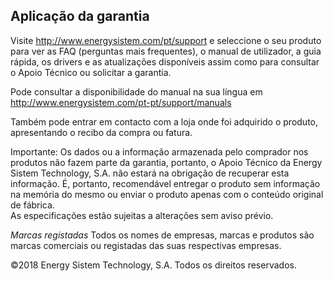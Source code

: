 ## Aplicação da garantia

Visite http://www.energysistem.com/pt/support e seleccione o seu produto para ver as FAQ (perguntas mais frequentes), o manual de utilizador, a guia rápida, os drivers e as atualizações disponíveis assim como para  consultar o Apoio Técnico ou solicitar a garantia. 

Pode consultar a disponibilidade do manual na sua língua em http://www.energysistem.com/pt-pt/support/manuals

Também pode entrar em contacto com a loja onde foi adquirido o produto, apresentando o recibo da compra ou fatura.  

Importante: Os dados ou a informação armazenada pelo comprador nos produtos não fazem parte da garantia, portanto, o Apoio Técnico da Energy Sistem Technology, S.A. não estará na obrigação de recuperar esta informação. É, portanto, recomendável entregar o produto sem informação na memória do mesmo ou enviar o produto apenas com o conteúdo original de fábrica.  
As especificações estão sujeitas a alterações sem aviso prévio.  

*Marcas registadas* Todos os nomes de empresas, marcas e produtos são marcas comerciais ou registadas das suas respectivas empresas.

©2018 Energy Sistem Technology, S.A. Todos os direitos reservados.
